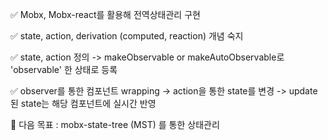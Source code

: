 ✅ Mobx, Mobx-react를 활용해 전역상태관리 구현

✅ state, action, derivation (computed, reaction) 개념 숙지

✅ state, action 정의 -> makeObservable or makeAutoObservable로 'observable' 한 상태로 등록

✅ observer를 통한 컴포넌트 wrapping -> action을 통한 state를 변경 -> update된 state는 해당 컴포넌트에 실시간 반영

🚀 다음 목표 : mobx-state-tree (MST) 를 통한 상태관리
